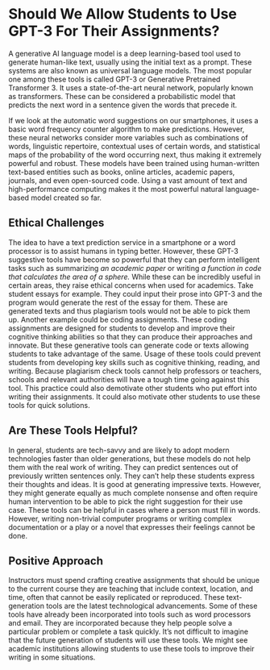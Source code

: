 # Should We Allow Students to Use GPT-3 For Their Assignments?

A generative AI language model is a deep learning-based tool used to generate human-like text, usually using the initial text as a prompt. These systems are also known as universal language models. The most popular one among these tools is called GPT-3 or Generative Pretrained Transformer 3. It uses a state-of-the-art neural network, popularly known as transformers. These can be considered a probabilistic model that predicts the next word in a sentence given the words that precede it. 

If we look at the automatic word suggestions on our smartphones, it uses a basic word frequency counter algorithm to make predictions. However, these neural networks consider more variables such as combinations of words, linguistic repertoire, contextual uses of certain words, and statistical maps of the probability of the word occurring next, thus making it extremely powerful and robust. These models have been trained using human-written text-based entities such as books, online articles, academic papers, journals, and even open-sourced code. Using a vast amount of text and high-performance computing makes it the most powerful natural language-based model created so far.

## Ethical Challenges

The idea to have a text prediction service in a smartphone or a word processor is to assist humans in typing better. However, these GPT-3 suggestive tools have become so powerful that they can perform intelligent tasks such as summarizing *an academic paper* or writing *a function in code that calculates the area of a sphere.* While these can be incredibly useful in certain areas, they raise ethical concerns when used for academics. Take student essays for example. They could input their prose into GPT-3 and the program would generate the rest of the essay for them. These are generated texts and thus plagiarism tools would not be able to pick them up. Another example could be coding assignments. These coding assignments are designed for students to develop and improve their cognitive thinking abilities so that they can produce their approaches and innovate. But these generative tools can generate code or texts allowing students to take advantage of the same. Usage of these tools could prevent students from developing key skills such as cognitive thinking, reading, and writing. Because plagiarism check tools cannot help professors or teachers, schools and relevant authorities will have a tough time going against this tool. This practice could also demotivate other students who put effort into writing their assignments. It could also motivate other students to use these tools for quick solutions.

## Are These Tools Helpful?

In general, students are tech-savvy and are likely to adopt modern technologies faster than older generations, but these models do not help them with the real work of writing. They can predict sentences out of previously written sentences only. They can’t help these students express their thoughts and ideas. It is good at generating impressive texts. However, they might generate equally as much complete nonsense and often require human intervention to be able to pick the right suggestion for their use case. These tools can be helpful in cases where a person must fill in words. However, writing non-trivial computer programs or writing complex documentation or a play or a novel that expresses their feelings cannot be done.

## Positive Approach

Instructors must spend crafting creative assignments that should be unique to the current course they are teaching that include context, location, and time, often that cannot be easily replicated or reproduced. These text-generation tools are the latest technological advancements. Some of these tools have already been incorporated into tools such as word processors and email. They are incorporated because they help people solve a particular problem or complete a task quickly. It’s not difficult to imagine that the future generation of students will use these tools. We might see academic institutions allowing students to use these tools to improve their writing in some situations.